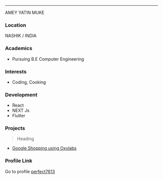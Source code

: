 ---
 AMEY YATIN MUKE

### Location

NASHIK / INDIA

### Academics
- Pursuing B.E Computer Engineering

### Interests

- Coding, Cooking

### Development

- React
- NEXT Js
- Flutter

 
### Projects

> Heading 
- [Google Shopping using Oxylabs](https://github.com/perfect7613/Google-shopping)
>
### Profile Link

Go to profile [perfect7613](https://github.com/perfect7613)
